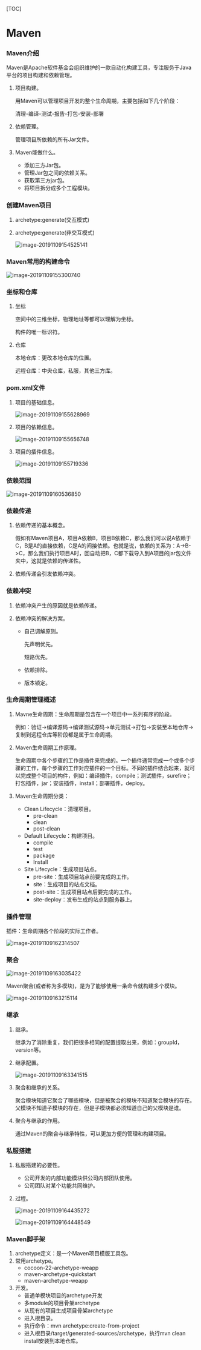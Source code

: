 [TOC]

# Maven

 ### Maven介绍

Maven是Apache软件基金会组织维护的一款自动化构建工具，专注服务于Java平台的项目构建和依赖管理。

1. 项目构建。

   用Maven可以管理项目开发的整个生命周期，主要包括如下几个阶段：

   清理-编译-测试-报告-打包-安装-部署

2. 依赖管理。

   管理项目所依赖的所有Jar文件。

3. Maven能做什么。

   * 添加三方Jar包。
   * 管理Jar包之间的依赖关系。
   * 获取第三方jar包。
   * 将项目拆分成多个工程模块。

### 创建Maven项目

1. archetype:generate(交互模式)

2. archetype:generate(非交互模式)

   ![image-20191109154525141](assets/image-20191109154525141.png)

   

### Maven常用的构建命令

![image-20191109155300740](assets/image-20191109155300740.png)

### 坐标和仓库

1. 坐标

   空间中的三维坐标，物理地址等都可以理解为坐标。

   构件的唯一标识符。

2. 仓库

   本地仓库：更改本地仓库的位置。

   远程仓库：中央仓库，私服，其他三方库。

### pom.xml文件

1. 项目的基础信息。

   ![image-20191109155628969](assets/image-20191109155628969.png)

2. 项目的依赖信息。

   ![image-20191109155656748](assets/image-20191109155656748.png)

3. 项目的插件信息。

   ![image-20191109155719336](assets/image-20191109155719336.png)

### 依赖范围

![image-20191109160536850](assets/image-20191109160536850.png)

### 依赖传递

1. 依赖传递的基本概念。

   假如有Maven项目A，项目A依赖B，项目B依赖C，那么我们可以说A依赖于C，B是A的直接依赖，C是A的间接依赖。也就是说，依赖的关系为：A->B->C，那么我们执行项目A时，回自动把B，C都下载导入到A项目的jar包文件夹中，这就是依赖的传递性。

2. 依赖传递会引发依赖冲突。

### 依赖冲突

1. 依赖冲突产生的原因就是依赖传递。

2. 依赖冲突的解决方案。

   * 自己调解原则。

     先声明优先。

     短路优先。

   * 依赖排除。

   * 版本锁定。

### 生命周期管理概述

1. Mavne生命周期：生命周期是包含在一个项目中一系列有序的阶段。

   例如：验证->编译源码->编译测试源码->单元测试->打包->安装至本地仓库->复制到远程仓库等阶段都是属于生命周期。

2. Maven生命周期工作原理。

   生命周期中各个步骤的工作是插件来完成的。一个插件通常完成一个或多个步骤的工作，每个步骤的工作对应插件的一个目标。不同的插件结合起来，就可以完成整个项目的构件，例如：编译插件，compile；测试插件，surefire；打包插件，jar；安装插件，install；部署插件，deploy。

3. Maven生命周期分类：

   * Clean Lifecycle：清理项目。
     * pre-clean
     * clean
     * post-clean
   * Default Lifecycle：构建项目。
     * compile
     * test
     * package
     * Install
   * Site Lifecycle：生成项目站点。
     * pre-site：生成项目站点前要完成的工作。
     * site：生成项目的站点文档。
     * post-site：生成项目站点后要完成的工作。
     * site-deploy：发布生成的站点到服务器上。

### 插件管理

插件：生命周期各个阶段的实际工作者。

![image-20191109162314507](assets/image-20191109162314507.png)

### 聚合

![image-20191109163035422](assets/image-20191109163035422.png)

Maven聚合(或者称为多模块)，是为了能够使用一条命令就构建多个模块。

![image-20191109163215114](assets/image-20191109163215114.png)

### 继承

1. 继承。

   继承为了消除重复，我们把很多相同的配置提取出来，例如：groupId，version等。

2. 继承配置。

   ![image-20191109163341515](assets/image-20191109163341515.png)

3. 聚合和继承的关系。

   聚合模块知道它聚合了哪些模块，但是被聚合的模块不知道聚合模块的存在。父模块不知道子模块的存在，但是子模块都必须知道自己的父模块是谁。

4. 聚合与继承的作用。

   通过Maven的聚合与继承特性，可以更加方便的管理和构建项目。

### 私服搭建

1. 私服搭建的必要性。

   * 公司开发的内部功能模块供公司内部团队使用。
   * 公司团队对某个功能共同维护。

2. 过程。

   ![image-20191109164435272](assets/image-20191109164435272.png)

   ![image-20191109164448549](assets/image-20191109164448549.png)

### Maven脚手架

1. archetype定义：是一个Maven项目模版工具包。
2. 常用archetype。
   * cocoon-22-archetype-weapp
   * maven-archetype-quickstart
   * maven-archetype-weapp
3. 开发。
   * 普通单模块项目的archetype开发
   * 多module的项目骨架archetype
   * 从现有的项目生成项目骨架archetype
   * 进入根目录。
   * 执行命令：mvn archetype:create-from-project
   * 进入根目录/target/generated-sources/archetype，执行mvn clean install安装到本地仓库。